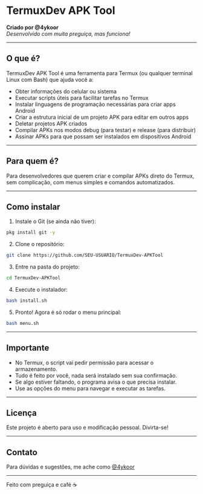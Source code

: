 
# TermuxDev APK Tool

**Criado por @4ykoor**  
*Desenvolvido com muita preguiça, mas funciona!*

---

## O que é?

TermuxDev APK Tool é uma ferramenta para Termux (ou qualquer terminal Linux com Bash) que ajuda você a:

- Obter informações do celular ou sistema
- Executar scripts úteis para facilitar tarefas no Termux
- Instalar linguagens de programação necessárias para criar apps Android
- Criar a estrutura inicial de um projeto APK para editar em outros apps
- Deletar projetos APK criados
- Compilar APKs nos modos debug (para testar) e release (para distribuir)
- Assinar APKs para que possam ser instalados em dispositivos Android

---

## Para quem é?

Para desenvolvedores que querem criar e compilar APKs direto do Termux, sem complicação, com menus simples e comandos automatizados.

---

## Como instalar

1. Instale o Git (se ainda não tiver):

```bash
pkg install git -y
````

2. Clone o repositório:

```bash
git clone https://github.com/SEU-USUARIO/TermuxDev-APKTool
```

3. Entre na pasta do projeto:

```bash
cd TermuxDev-APKTool
```

4. Execute o instalador:

```bash
bash install.sh
```

5. Pronto! Agora é só rodar o menu principal:

```bash
bash menu.sh
```

---

## Importante

* No Termux, o script vai pedir permissão para acessar o armazenamento.
* Tudo é feito por você, nada será instalado sem sua confirmação.
* Se algo estiver faltando, o programa avisa o que precisa instalar.
* Use as opções do menu para navegar e executar as tarefas.

---

## Licença

Este projeto é aberto para uso e modificação pessoal. Divirta-se!

---

## Contato

Para dúvidas e sugestões, me ache como [@4ykoor](https://github.com/4ykoor)

---

Feito com preguiça e café ☕
